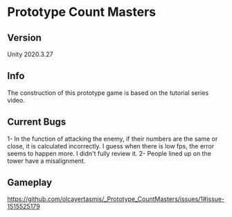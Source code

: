 # Prototype Count Masters

## Version
Unity 2020.3.27

## Info
The construction of this prototype game is based on the tutorial series video.

## Current Bugs
1- In the function of attacking the enemy, if their numbers are the same or close, it is calculated incorrectly. I guess when there is low fps, the error seems to happen more. I didn't fully review it.
2- People lined up on the tower have a misalignment.

## Gameplay
https://github.com/olcayertasmis/_Prototype_CountMasters/issues/1#issue-1515525179
